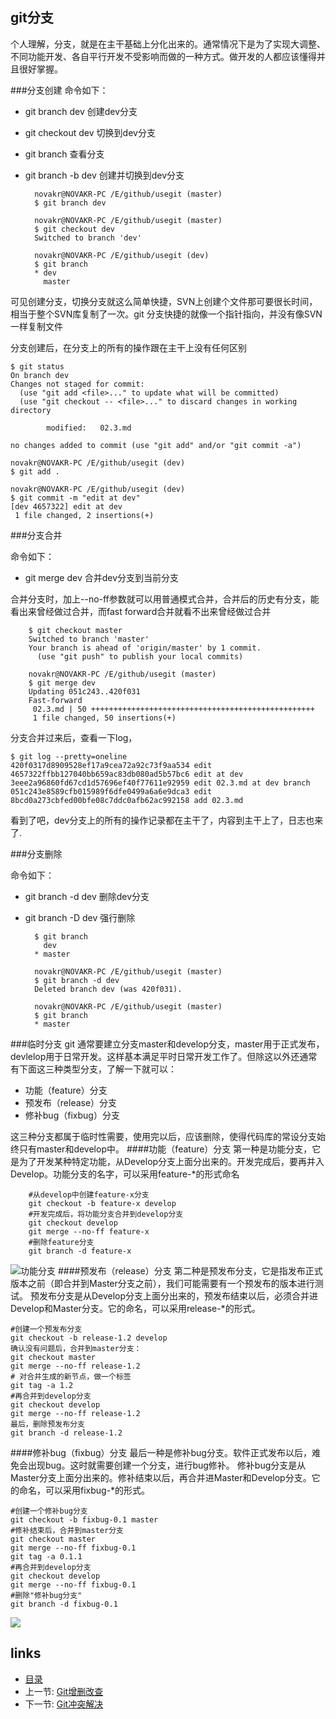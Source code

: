 ## git分支
个人理解，分支，就是在主干基础上分化出来的。通常情况下是为了实现大调整、不同功能开发、各自平行开发不受影响而做的一种方式。做开发的人都应该懂得并且很好掌握。

###分支创建
命令如下：  

- git branch dev 	创建dev分支
- git checkout dev	切换到dev分支
- git branch		查看分支 		
- git branch -b dev 创建并切换到dev分支

		novakr@NOVAKR-PC /E/github/usegit (master)
		$ git branch dev
		
		novakr@NOVAKR-PC /E/github/usegit (master)
		$ git checkout dev
		Switched to branch 'dev'
		
		novakr@NOVAKR-PC /E/github/usegit (dev)
		$ git branch
		* dev
		  master

可见创建分支，切换分支就这么简单快捷，SVN上创建个文件那可要很长时间，相当于整个SVN库复制了一次。git 分支快捷的就像一个指针指向，并没有像SVN一样复制文件

分支创建后，在分支上的所有的操作跟在主干上没有任何区别

	$ git status
	On branch dev
	Changes not staged for commit:
	  (use "git add <file>..." to update what will be committed)
	  (use "git checkout -- <file>..." to discard changes in working directory
	
	        modified:   02.3.md
	
	no changes added to commit (use "git add" and/or "git commit -a")
	
	novakr@NOVAKR-PC /E/github/usegit (dev)
	$ git add .
	
	novakr@NOVAKR-PC /E/github/usegit (dev)
	$ git commit -m "edit at dev"
	[dev 4657322] edit at dev
	 1 file changed, 2 insertions(+)

###分支合并

命令如下：  

- git merge dev		合并dev分支到当前分支

合并分支时，加上--no-ff参数就可以用普通模式合并，合并后的历史有分支，能看出来曾经做过合并，而fast forward合并就看不出来曾经做过合并

		$ git checkout master
		Switched to branch 'master'
		Your branch is ahead of 'origin/master' by 1 commit.
		  (use "git push" to publish your local commits)
		
		novakr@NOVAKR-PC /E/github/usegit (master)
		$ git merge dev
		Updating 051c243..420f031
		Fast-forward
		 02.3.md | 50 ++++++++++++++++++++++++++++++++++++++++++++++++++
		 1 file changed, 50 insertions(+)

分支合并过来后，查看一下log，

	$ git log --pretty=oneline
	420f0317d8909528ef17a9cea72a92c73f9aa534 edit
	4657322ffbb127040bb659ac83db080ad5b57bc6 edit at dev
	3eee2a96860fd67cd1d57696ef40f77611e92959 edit 02.3.md at dev branch
	051c243e8589cfb015989f6dfe0499a6a6e9dca3 edit
	8bcd0a273cbfed00bfe08c7ddc0afb62ac992158 add 02.3.md

看到了吧，dev分支上的所有的操作记录都在主干了，内容到主干上了，日志也来了.

###分支删除


命令如下：  

- git branch -d dev		删除dev分支
- git branch -D dev		强行删除

		$ git branch
		  dev
		* master
		
		novakr@NOVAKR-PC /E/github/usegit (master)
		$ git branch -d dev
		Deleted branch dev (was 420f031).
		
		novakr@NOVAKR-PC /E/github/usegit (master)
		$ git branch
		* master
		
###临时分支
 git 通常要建立分支master和develop分支，master用于正式发布，devlelop用于日常开发。这样基本满足平时日常开发工作了。但除这以外还通常有下面这三种类型分支，了解一下就可以： 
 
- 功能（feature）分支
- 预发布（release）分支
- 修补bug（fixbug）分支

这三种分支都属于临时性需要，使用完以后，应该删除，使得代码库的常设分支始终只有master和develop中。
####功能（feature）分支
第一种是功能分支，它是为了开发某种特定功能，从Develop分支上面分出来的。开发完成后，要再并入Develop。功能分支的名字，可以采用feature-*的形式命名

		#从develop中创建feature-x分支
		git checkout -b feature-x develop 
		#开发完成后，将功能分支合并到develop分支
		git checkout develop
		git merge --no-ff feature-x
		#删除feature分支 
		git branch -d feature-x
![功能分支](/images/usegit6.png)
####预发布（release）分支
第二种是预发布分支，它是指发布正式版本之前（即合并到Master分支之前），我们可能需要有一个预发布的版本进行测试。
预发布分支是从Develop分支上面分出来的，预发布结束以后，必须合并进Develop和Master分支。它的命名，可以采用release-*的形式。

	#创建一个预发布分支
	git checkout -b release-1.2 develop
	确认没有问题后，合并到master分支：
	git checkout master
	git merge --no-ff release-1.2
	# 对合并生成的新节点，做一个标签
	git tag -a 1.2
	#再合并到develop分支
	git checkout develop
	git merge --no-ff release-1.2
	最后，删除预发布分支
	git branch -d release-1.2

####修补bug（fixbug）分支
最后一种是修补bug分支。软件正式发布以后，难免会出现bug。这时就需要创建一个分支，进行bug修补。
修补bug分支是从Master分支上面分出来的。修补结束以后，再合并进Master和Develop分支。它的命名，可以采用fixbug-*的形式。

	#创建一个修补bug分支
	git checkout -b fixbug-0.1 master
	#修补结束后，合并到master分支
	git checkout master
	git merge --no-ff fixbug-0.1
	git tag -a 0.1.1
	#再合并到develop分支
	git checkout develop
	git merge --no-ff fixbug-0.1
	#删除"修补bug分支"
	git branch -d fixbug-0.1
![](/images/usegit7.png)
## links
  * [目录](<preface.md>)
  * 上一节: [Git增删改查](02.2.md)
  * 下一节: [Git冲突解决](02.4.md)